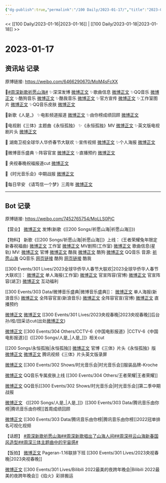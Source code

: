 ```yaml
---
{"dg-publish":true,"permalink":"/100 Daily/2023-01-17/","title":"2023-01-17","created":"2023-01-21T15:02:41.000+08:00","updated":"2023-08-28T20:33:19.979+08:00"}
---
```



<< [[100 Daily/2023-01-16\|2023-01-16]] | [[100 Daily/2023-01-18\|2023-01-18]] >>

# 2023-01-17

## 资讯站 记录

原博链接: https://weibo.com/6466290670/MoM4sFcXX

🌟[#周深新歌祈愿山海#](https://s.weibo.com/weibo?q=%23%E5%91%A8%E6%B7%B1%E6%96%B0%E6%AD%8C%E7%A5%88%E6%84%BF%E5%B1%B1%E6%B5%B7%23)
✨深深发博 [微博正文](https://weibo.com/6466290670/MoH6TnbCx)
✨歌曲信息 [微博正文](https://weibo.com/6466290670/MoITqd3uN)
✨QQ音乐 [微博正文](https://weibo.com/6466290670/MoGYZrAaa)
✨酷狗音乐 [微博正文](https://weibo.com/6466290670/MoHkRaMYY)
✨酷我音乐 [微博正文](https://weibo.com/6466290670/MoHoKmpg3)
✨官方宣传 [微博正文](https://weibo.com/6466290670/MoGGbaoQL)
✨工作室图片 [微博正文](https://weibo.com/6466290670/MoGHEsGXs)
✨QQ音乐皮肤 [微博正文](https://weibo.com/6466290670/MoIDiwPD1)

🌟新歌《人是_》
✨电影频道报道 [微博正文](https://weibo.com/6466290670/MoKrcCFDM)
✨由你榜成绩回顾 [微博正文](https://weibo.com/6466290670/MoJFspuMC)

🌟电视剧《三体》主题曲《永恒孤独》
✨《永恒孤独》MV [微博正文](https://weibo.com/6466290670/MoKkr5cyG)
✨英文版电视剧片头 [微博正文](https://weibo.com/6466290670/MoLGujETB)

🌟 湖南卫视全球华人华侨春节大联欢
✨宣传视频 [微博正文](https://weibo.com/6466290670/MoHrDDGqf)
✨个人海报 [微博正文](https://weibo.com/6466290670/MoHu199VC)

🌟微博音乐盛典
✨阵容官宣 [微博正文](https://weibo.com/6466290670/MoHsAdCoo)
✨直播预约 [微博正文](https://weibo.com/6466290670/MoHHql67V)

🌟 央视春晚祝福报道cut [微博正文](https://weibo.com/6466290670/MoLCruv0Q)

🌟《时光音乐会》中期战报 [微博正文](https://weibo.com/6466290670/MoKlieeEL)

🌟每日早安 《请笃信一个梦》三周年 [微博正文](https://weibo.com/6466290670/MoFx0zeNO)

---
## Bot 记录

原博链接: https://weibo.com/7452765754/MoLLS0PjC

【营业】
[微博正文](https://m.weibo.cn/1736988591/4858854493390185) 发博(新歌《[[200 Songs/祈愿山海\|祈愿山海]]》)

【物料】
新歌《[[200 Songs/祈愿山海\|祈愿山海]]》上线：
(王者荣耀兔年限定新春祝福曲)
[微博正文](https://m.weibo.cn/7478855230/4858687375541862) 工作室
[微博正文](https://m.weibo.cn/7478855230/4858838610348189) MV剧照(工作室)
[微博正文](https://m.weibo.cn/6466290670/4858691155397891) 歌曲信息(星轨)
MV:
[微博正文](https://m.weibo.cn/5698023579/4858838374946381) 官博
[微博正文](https://m.weibo.cn/1738434147/4858838363149198) 酷我
[微博正文](https://m.weibo.cn/1665103091/4858838639188723) 酷狗
[微博正文](https://m.weibo.cn/2169129705/4858838609564501) QQ音乐
音源:
[祈愿山海](https://weibo.cn/sinaurl?u=https%3A%2F%2Fi.y.qq.com%2Fv8%2Fplaysong.html%3Fsongid%3D391518942%26source%3Dyqq%26ADTAG%3Dhz_wb_sf%26channelId%3D10081987) QQ音乐
[网页链接](https://weibo.cn/sinaurl?u=https%3A%2F%2Ft3.kugou.com%2Fsong.html%3Fid%3D6KfpU69B7V3) 酷狗
[网页链接](https://weibo.cn/sinaurl?u=http%3A%2F%2Fm.kuwo.cn%2Fnewh5app%2Fplay_detail%2F258291451) 酷我

[[300 Events/301 Lives/2023全球华侨华人春节大联欢\|2023全球华侨华人春节大联欢]]：
[微博正文](https://m.weibo.cn/7478855230/4858869098482688) 单人海报(工作室)
[微博正文](https://m.weibo.cn/5785156131/4858879571919295) 官宣阵容(官博)
[微博正文](https://m.weibo.cn/1638629382/4858864337682527) 官宣阵容(湖卫)
[微博正文](https://m.weibo.cn/5785156131/4858913860355708) 互动福利

[[300 Events/303 Data/微博音乐盛典\|微博音乐盛典]]：
[微博正文](https://m.weibo.cn/1266269835/4858905447109471) 单人海报(新浪音乐)
[微博正文](https://m.weibo.cn/1266269835/4858858759784301) 全阵容官宣(新浪音乐)
[微博正文](https://m.weibo.cn/2183483187/4858857627327295) 全阵容官宣(官博)
[微博正文](https://m.weibo.cn/2183483187/4858853457399332) 直播预约

[微博正文](https://m.weibo.cn/5516167630/4858969971239372) [微博正文](https://m.weibo.cn/6466290670/4859029237269056) [[300 Events/301 Lives/2023央视春晚\|2023央视春晚]]后台孙/桂/田采访cut(出处[微博正文](https://m.weibo.cn/3506728370/4858968382636774))

[微博正文](https://m.weibo.cn/6466290670/4858983829216534) [[300 Events/304 Others/CCTV-6《中国电影报道》\|CCTV-6《中国电影报道》]]《[[200 Songs/人是_\|人是_]]》相关cut

[[200 Songs/永恒孤独\|永恒孤独]]
[微博正文](https://m.weibo.cn/7470196136/4858944071665392) 官博《三体》片头《永恒孤独》版
[微博正文](https://m.weibo.cn/5233410965/4859014150620254) [微博正文](https://m.weibo.cn/6466290670/4859031744685439) 腾讯视频《三体》片头英文版录屏

[微博正文](https://m.weibo.cn/6600770741/4858697399930040) [[300 Events/302 Shows/时光音乐会\|时光音乐会]]服装品牌-Kroche

[微博正文](https://m.weibo.cn/6466290670/4858914447824959) QQ音乐专属皮肤上线 [[300 Events/304 Others/王者荣耀\|王者荣耀]]

[微博正文](https://m.weibo.cn/2169129705/4858963306486960) QQ音乐[[300 Events/302 Shows/时光音乐会\|时光音乐会]]第二季中期战报

[微博正文](https://m.weibo.cn/6733257358/4858931148751136) 《[[200 Songs/人是_\|人是_]]》[[300 Events/303 Data/腾讯音乐由你榜\|腾讯音乐由你榜]]首周成绩回顾

[微博正文](https://m.weibo.cn/6733257358/4858600998043664) [[300 Events/303 Data/腾讯音乐由你榜\|腾讯音乐由你榜]]2022冠单排名可视化视频

【话题】
[#周深新歌祈愿山海#](https://s.weibo.com/weibo?q=%23%E5%91%A8%E6%B7%B1%E6%96%B0%E6%AD%8C%E7%A5%88%E6%84%BF%E5%B1%B1%E6%B5%B7%23)[#周深新歌唱出了山海人间#](https://s.weibo.com/weibo?q=%23%E5%91%A8%E6%B7%B1%E6%96%B0%E6%AD%8C%E5%94%B1%E5%87%BA%E4%BA%86%E5%B1%B1%E6%B5%B7%E4%BA%BA%E9%97%B4%23)[#周深祥云山海新春国风造型#](https://s.weibo.com/weibo?q=%23%E5%91%A8%E6%B7%B1%E7%A5%A5%E4%BA%91%E5%B1%B1%E6%B5%B7%E6%96%B0%E6%98%A5%E5%9B%BD%E9%A3%8E%E9%80%A0%E5%9E%8B%23)[#周深三体主题曲中的宇宙感#](https://s.weibo.com/weibo?q=%23%E5%91%A8%E6%B7%B1%E4%B8%89%E4%BD%93%E4%B8%BB%E9%A2%98%E6%9B%B2%E4%B8%AD%E7%9A%84%E5%AE%87%E5%AE%99%E6%84%9F%23)

【饭拍】
[微博正文](https://m.weibo.cn/7633014126/4858899142021609) Pageran-1.16联排下班 [[300 Events/301 Lives/2023央视春晚\|2023央视春晚]]

[微博正文](https://m.weibo.cn/7495641082/4858924354245616) [[300 Events/301 Lives/Bilibili 2022最美的夜跨年晚会\|Bilibili 2022最美的夜跨年晚会]]《焰火》彩排搬运
